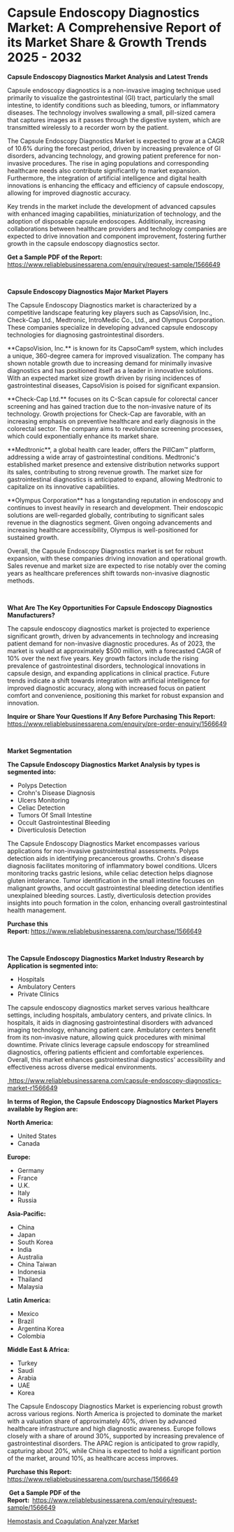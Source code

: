 <p><h1>Capsule Endoscopy Diagnostics Market: A Comprehensive Report of its Market Share & Growth Trends 2025 - 2032</h1></p><p><strong>Capsule Endoscopy Diagnostics Market Analysis and Latest Trends</strong></p>
<p><p>Capsule endoscopy diagnostics is a non-invasive imaging technique used primarily to visualize the gastrointestinal (GI) tract, particularly the small intestine, to identify conditions such as bleeding, tumors, or inflammatory diseases. The technology involves swallowing a small, pill-sized camera that captures images as it passes through the digestive system, which are transmitted wirelessly to a recorder worn by the patient.</p><p>The Capsule Endoscopy Diagnostics Market is expected to grow at a CAGR of 10.6% during the forecast period, driven by increasing prevalence of GI disorders, advancing technology, and growing patient preference for non-invasive procedures. The rise in aging populations and corresponding healthcare needs also contribute significantly to market expansion. Furthermore, the integration of artificial intelligence and digital health innovations is enhancing the efficacy and efficiency of capsule endoscopy, allowing for improved diagnostic accuracy.</p><p>Key trends in the market include the development of advanced capsules with enhanced imaging capabilities, miniaturization of technology, and the adoption of disposable capsule endoscopes. Additionally, increasing collaborations between healthcare providers and technology companies are expected to drive innovation and component improvement, fostering further growth in the capsule endoscopy diagnostics sector.</p></p>
<p><strong>Get a Sample PDF of the Report:&nbsp;</strong> <a href="https://www.reliablebusinessarena.com/enquiry/request-sample/1566649?utm_campaign=3173&utm_medium=2&utm_source=Github&utm_content=ia&utm_term=22032025&utm_id=capsule-endoscopy-diagnostics">https://www.reliablebusinessarena.com/enquiry/request-sample/1566649</a></p>
<p>&nbsp;</p>
<p><strong>Capsule Endoscopy Diagnostics Major Market Players</strong></p>
<p><p>The Capsule Endoscopy Diagnostics market is characterized by a competitive landscape featuring key players such as CapsoVision, Inc., Check-Cap Ltd., Medtronic, IntroMedic Co., Ltd., and Olympus Corporation. These companies specialize in developing advanced capsule endoscopy technologies for diagnosing gastrointestinal disorders.</p><p>**CapsoVision, Inc.** is known for its CapsoCam® system, which includes a unique, 360-degree camera for improved visualization. The company has shown notable growth due to increasing demand for minimally invasive diagnostics and has positioned itself as a leader in innovative solutions. With an expected market size growth driven by rising incidences of gastrointestinal diseases, CapsoVision is poised for significant expansion.</p><p>**Check-Cap Ltd.** focuses on its C-Scan capsule for colorectal cancer screening and has gained traction due to the non-invasive nature of its technology. Growth projections for Check-Cap are favorable, with an increasing emphasis on preventive healthcare and early diagnosis in the colorectal sector. The company aims to revolutionize screening processes, which could exponentially enhance its market share.</p><p>**Medtronic**, a global health care leader, offers the PillCam™ platform, addressing a wide array of gastrointestinal conditions. Medtronic's established market presence and extensive distribution networks support its sales, contributing to strong revenue growth. The market size for gastrointestinal diagnostics is anticipated to expand, allowing Medtronic to capitalize on its innovative capabilities.</p><p>**Olympus Corporation** has a longstanding reputation in endoscopy and continues to invest heavily in research and development. Their endoscopic solutions are well-regarded globally, contributing to significant sales revenue in the diagnostics segment. Given ongoing advancements and increasing healthcare accessibility, Olympus is well-positioned for sustained growth.</p><p>Overall, the Capsule Endoscopy Diagnostics market is set for robust expansion, with these companies driving innovation and operational growth. Sales revenue and market size are expected to rise notably over the coming years as healthcare preferences shift towards non-invasive diagnostic methods.</p></p>
<p>&nbsp;</p>
<p><strong>What Are The Key Opportunities For Capsule Endoscopy Diagnostics Manufacturers?</strong></p>
<p><p>The capsule endoscopy diagnostics market is projected to experience significant growth, driven by advancements in technology and increasing patient demand for non-invasive diagnostic procedures. As of 2023, the market is valued at approximately $500 million, with a forecasted CAGR of 10% over the next five years. Key growth factors include the rising prevalence of gastrointestinal disorders, technological innovations in capsule design, and expanding applications in clinical practice. Future trends indicate a shift towards integration with artificial intelligence for improved diagnostic accuracy, along with increased focus on patient comfort and convenience, positioning this market for robust expansion and innovation.</p></p>
<p><strong>Inquire or Share Your Questions If Any Before Purchasing This Report:</strong> <a href="https://www.reliablebusinessarena.com/enquiry/pre-order-enquiry/1566649?utm_campaign=3173&utm_medium=2&utm_source=Github&utm_content=ia&utm_term=22032025&utm_id=capsule-endoscopy-diagnostics">https://www.reliablebusinessarena.com/enquiry/pre-order-enquiry/1566649</a></p>
<p>&nbsp;</p>
<p><strong>Market Segmentation</strong></p>
<p><strong>The Capsule Endoscopy Diagnostics Market Analysis by types is segmented into:</strong></p>
<p><ul><li>Polyps Detection</li><li>Crohn's Disease Diagnosis</li><li>Ulcers Monitoring</li><li>Celiac Detection</li><li>Tumors Of Small Intestine</li><li>Occult Gastrointestinal Bleeding</li><li>Diverticulosis Detection</li></ul></p>
<p><p>The Capsule Endoscopy Diagnostics Market encompasses various applications for non-invasive gastrointestinal assessments. Polyps detection aids in identifying precancerous growths. Crohn's disease diagnosis facilitates monitoring of inflammatory bowel conditions. Ulcers monitoring tracks gastric lesions, while celiac detection helps diagnose gluten intolerance. Tumor identification in the small intestine focuses on malignant growths, and occult gastrointestinal bleeding detection identifies unexplained bleeding sources. Lastly, diverticulosis detection provides insights into pouch formation in the colon, enhancing overall gastrointestinal health management.</p></p>
<p><strong>Purchase this Report:&nbsp;</strong><a href="https://www.reliablebusinessarena.com/purchase/1566649?utm_campaign=3173&utm_medium=2&utm_source=Github&utm_content=ia&utm_term=22032025&utm_id=capsule-endoscopy-diagnostics">https://www.reliablebusinessarena.com/purchase/1566649</a></p>
<p>&nbsp;</p>
<p><strong>The Capsule Endoscopy Diagnostics Market Industry Research by Application is segmented into:</strong></p>
<p><ul><li>Hospitals</li><li>Ambulatory Centers</li><li>Private Clinics</li></ul></p>
<p><p>The capsule endoscopy diagnostics market serves various healthcare settings, including hospitals, ambulatory centers, and private clinics. In hospitals, it aids in diagnosing gastrointestinal disorders with advanced imaging technology, enhancing patient care. Ambulatory centers benefit from its non-invasive nature, allowing quick procedures with minimal downtime. Private clinics leverage capsule endoscopy for streamlined diagnostics, offering patients efficient and comfortable experiences. Overall, this market enhances gastrointestinal diagnostics' accessibility and effectiveness across diverse medical environments.</p></p>
<p><a href="https://www.reliablebusinessarena.com/capsule-endoscopy-diagnostics-market-r1566649?utm_campaign=3173&utm_medium=2&utm_source=Github&utm_content=ia&utm_term=22032025&utm_id=capsule-endoscopy-diagnostics">&nbsp;https://www.reliablebusinessarena.com/capsule-endoscopy-diagnostics-market-r1566649</a></p>
<p><strong>In terms of Region, the Capsule Endoscopy Diagnostics Market Players available by Region are:</strong></p>
<p>
    <p> <strong> North America: </strong>
        <ul>
            <li>United States</li>
            <li>Canada</li>
        </ul>
        </p> 
    <p> <strong> Europe: </strong>
        <ul>
            <li>Germany</li>
            <li>France</li>
            <li>U.K.</li>
            <li>Italy</li>
            <li>Russia</li>
        </ul>
        </p> 
    <p> <strong> Asia-Pacific: </strong>
        <ul>
            <li>China</li>
            <li>Japan</li>
            <li>South Korea</li>
            <li>India</li>
            <li>Australia</li>
            <li>China Taiwan</li>
            <li>Indonesia</li>
            <li>Thailand</li>
            <li>Malaysia</li>
        </ul>
        </p> 
    <p> <strong> Latin America: </strong>
        <ul>
            <li>Mexico</li>
            <li>Brazil</li>
            <li>Argentina Korea</li>
            <li>Colombia</li>
        </ul>
        </p> 
    <p> <strong> Middle East & Africa: </strong>
        <ul>
            <li>Turkey</li>
            <li>Saudi</li>
            <li>Arabia</li>
            <li>UAE</li>
            <li>Korea</li>
        </ul>
    </p>
    </p>
<p><p>The Capsule Endoscopy Diagnostics Market is experiencing robust growth across various regions. North America is projected to dominate the market with a valuation share of approximately 40%, driven by advanced healthcare infrastructure and high diagnostic awareness. Europe follows closely with a share of around 30%, supported by increasing prevalence of gastrointestinal disorders. The APAC region is anticipated to grow rapidly, capturing about 20%, while China is expected to hold a significant portion of the market, around 10%, as healthcare access improves.</p></p>
<p><strong>Purchase this Report: </strong><a href="https://www.reliablebusinessarena.com/purchase/1566649?utm_campaign=3173&utm_medium=2&utm_source=Github&utm_content=ia&utm_term=22032025&utm_id=capsule-endoscopy-diagnostics">https://www.reliablebusinessarena.com/purchase/1566649</a></p>
<p>&nbsp;<strong>Get a Sample PDF of the Report:&nbsp;&nbsp;</strong><a href="https://www.reliablebusinessarena.com/enquiry/request-sample/1566649?utm_campaign=3173&utm_medium=2&utm_source=Github&utm_content=ia&utm_term=22032025&utm_id=capsule-endoscopy-diagnostics">https://www.reliablebusinessarena.com/enquiry/request-sample/1566649</a></p>
<p><strong></strong></p>
<p><p><a href="https://github.com/bulkagumanvv/Market-Research-Report-List-1/blob/main/hemostasis-and-coagulation-analyzer-market.md?utm_campaign=3173&utm_medium=2&utm_source=Github&utm_content=ia&utm_term=22032025&utm_id=capsule-endoscopy-diagnostics">Hemostasis and Coagulation Analyzer Market</a></p></p>
